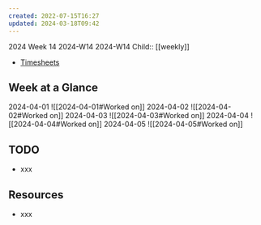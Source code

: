 ```yaml
---
created: 2022-07-15T16:27
updated: 2024-03-18T09:42
---
```

2024 Week 14
2024-W14 2024-W14
Child:: [[weekly]]

- [Timesheets](http://timesheets.mixtelematics.com/MixTimesheetsUI/app/index.html#/TimeSheet)

## Week at a Glance

2024-04-01
![[2024-04-01#Worked on]]
2024-04-02
![[2024-04-02#Worked on]]
2024-04-03
![[2024-04-03#Worked on]]
2024-04-04
![[2024-04-04#Worked on]]
2024-04-05
![[2024-04-05#Worked on]]

## TODO

- xxx

## Resources

- xxx


